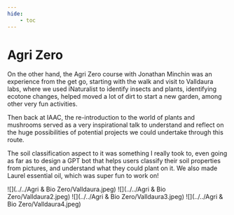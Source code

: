 ```yaml
---
hide:
    - toc
---
```



# Agri Zero

On the other hand, the Agri Zero course with Jonathan Minchin was an experience from the get go, starting with the walk and visit to Valldaura labs, where we used iNaturalist to identify insects and plants, identifying ecotone changes, helped moved a lot of dirt to start a new garden, among other very fun activities.

Then back at IAAC, the re-introduction to the world of plants and mushrooms served as a very inspirational talk to understand and reflect on the huge possibilities of potential projects we could undertake through this route.

The soil classification aspect to it was something I really took to, even going as far as to design a GPT bot that helps users classify their soil properties from pictures, and understand what they could plant on it. 
We also made Laurel essential oil, which was super fun to work on!



![](../../Agri & Bio Zero/Valldaura.jpeg)
![](../../Agri & Bio Zero/Valldaura2.jpeg)
![](../../Agri & Bio Zero/Valldaura3.jpeg)
![](../../Agri & Bio Zero/Valldaura4.jpeg)

